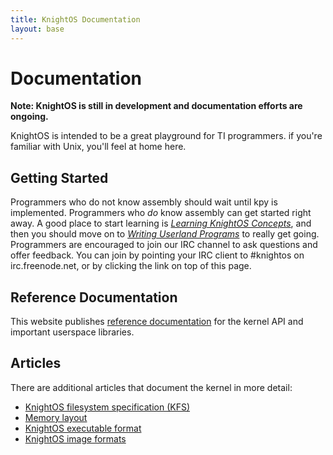 ```yaml
---
title: KnightOS Documentation
layout: base
---
```


# Documentation

**Note: KnightOS is still in development and documentation efforts are ongoing.**

KnightOS is intended to be a great playground for TI programmers. if you're familiar with
Unix, you'll feel at home here.

## Getting Started

Programmers who do not know assembly should wait until kpy is implemented. Programmers
who *do* know assembly can get started right away. A good place to start learning is
[*Learning KnightOS Concepts*](/documentation/concepts.html), and then you should move on to
[*Writing Userland Programs*](/documentation/programs.html) to really get going. Programmers
are encouraged to join our IRC channel to ask questions and offer feedback. You can join by
pointing your IRC client to #knightos on irc.freenode.net, or by clicking the link on top
of this page.

## Reference Documentation

This website publishes [reference documentation](/documentation/reference) for the kernel
API and important userspace libraries.

## Articles

There are additional articles that document the kernel in more detail:

* [KnightOS filesystem specification (KFS)](/documentation/kfs.html)
* [Memory layout](/documentation/memory.html)
* [KnightOS executable format](/documentation/kexc.html)
* [KnightOS image formats](/documentation/kimg.html)
